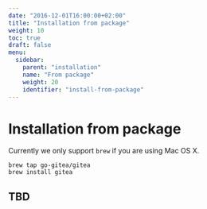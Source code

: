 ```yaml
---
date: "2016-12-01T16:00:00+02:00"
title: "Installation from package"
weight: 10
toc: true
draft: false
menu:
  sidebar:
    parent: "installation"
    name: "From package"
    weight: 20
    identifier: "install-from-package"
---
```


# Installation from package

Currently we only support `brew` if you are using Mac OS X.

```
brew tap go-gitea/gitea
brew install gitea
```

## TBD
